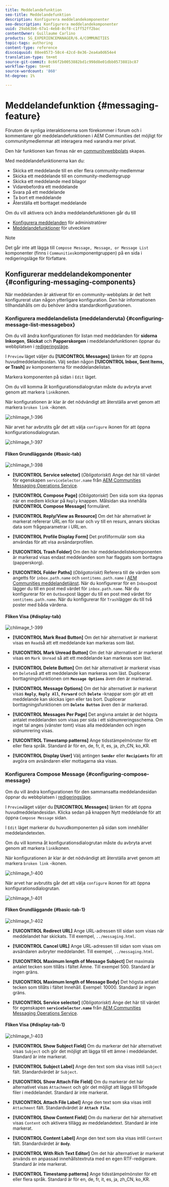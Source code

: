 ```yaml
---
title: Meddelandefunktion
seo-title: Meddelandefunktion
description: Konfigurera meddelandekomponenter
seo-description: Konfigurera meddelandekomponenter
uuid: 29ab63b6-67a1-4eb8-8cf8-c1ff52ff2bac
contentOwner: Guillaume Carlino
products: SG_EXPERIENCEMANAGER/6.4/COMMUNITIES
topic-tags: authoring
content-type: reference
discoiquuid: 88ee8573-58c4-42cd-8e36-2ea4a0d654e4
translation-type: tm+mt
source-git-commit: 8c66f2b0053882bd1c998d8e01dbb0573881bc87
workflow-type: tm+mt
source-wordcount: '860'
ht-degree: 1%

---
```



# Meddelandefunktion {#messaging-feature}

Förutom de synliga interaktionerna som förekommer i forum och i kommentarer gör meddelandefunktionen i AEM Communities det möjligt för communitymedlemmar att interagera med varandra mer privat.

Den här funktionen kan finnas när en [communitywebbplats](overview.md#communitiessites) skapas.

Med meddelandefunktionerna kan du:

* Skicka ett meddelande till en eller flera community-medlemmar
* Skicka ett meddelande till en community-medlemsgrupp
* Skicka ett meddelande med bilagor
* Vidarebefordra ett meddelande
* Svara på ett meddelande
* Ta bort ett meddelande
* Återställa ett borttaget meddelande

Om du vill aktivera och ändra meddelandefunktionen går du till

* [Konfigurera meddelanden](messaging.md) för administratörer
* [Meddelandefunktioner](essentials-messaging.md) för utvecklare

>[!NOTE]
>
>Det går inte att lägga till `Compose Message, Message, or Message List` komponenter (finns i `Communities`komponentgruppen) på en sida i redigeringsläge för författare.

## Konfigurerar meddelandekomponenter {#configuring-messaging-components}

När meddelanden är aktiverat för en community-webbplats är det helt konfigurerat utan någon ytterligare konfiguration. Den här informationen tillhandahålls om du behöver ändra standardkonfigurationen.

### Konfigurera meddelandelista (meddelanderuta) {#configuring-message-list-messagebox}

Om du vill ändra konfigurationen för listan med meddelanden för **sidorna Inkorgen**, **Skickat** och **Papperskorgen** i meddelandefunktionen öppnar du webbplatsen i [redigeringsläge](sites-console.md#authoring-site-content).

I `Preview` läget väljer du **[!UICONTROL Messages]** länken för att öppna huvudmeddelandesidan. Välj sedan någon **[!UICONTROL Inbox, Sent Items, or Trash]** av komponenterna för meddelandelistan.

Markera komponenten på sidan i `Edit` läget.

Om du vill komma åt konfigurationsdialogrutan måste du avbryta arvet genom att markera `link`ikonen.

När konfigurationen är klar är det nödvändigt att återställa arvet genom att markera `broken link` -ikonen.

![chlimage_1-396](assets/chlimage_1-396.png)

När arvet har avbrutits går det att välja `configure` ikonen för att öppna konfigurationsdialogrutan.

![chlimage_1-397](assets/chlimage_1-397.png)

#### Fliken Grundläggande {#basic-tab}

![chlimage_1-398](assets/chlimage_1-398.png)

* **[!UICONTROL Service selector]**
(*Obligatoriskt*) Ange det här till värdet för egenskapen `serviceSelector.name` från [AEM Communities Messaging Operations Service](messaging.md#messaging-operations-service).

* **[!UICONTROL Compose Page]**
(*Obligatoriskt*) Den sida som ska öppnas när en medlem klickar på `Reply` knappen. Målsidan ska innehålla **[!UICONTROL Compose Message]** formuläret.

* **[!UICONTROL Reply/View as Resource]**
Om det här alternativet är markerat refererar URL:en för svar och vy till en resurs, annars skickas data som frågeparametrar i URL:en.

* **[!UICONTROL Profile Display Form]**
Det profilformulär som ska användas för att visa avsändarprofilen.

* **[!UICONTROL Trash Folder]**
Om den här meddelandelistekomponenten är markerad visas endast meddelanden som har flaggats som borttagna (papperskorg).

* **[!UICONTROL Folder Paths]**
(*Obligatoriskt*) Referera till de värden som angetts för `inbox.path.name` och `sentitems.path.name` i [AEM Communities meddelandetjänst](messaging.md#messaging-operations-service). När du konfigurerar för en `Inbox`post lägger du till en post med värdet för `inbox.path.name`. När du konfigurerar för en `Outbox`post lägger du till en post med värdet för `sentitems.path.name`. När du konfigurerar för `Trash`lägger du till två poster med båda värdena.

#### Fliken Visa {#display-tab}

![chlimage_1-399](assets/chlimage_1-399.png)

* **[!UICONTROL Mark Read Button]**
Om det här alternativet är markerat visas en 
`Read`så att ett meddelande kan markeras som läst.

* **[!UICONTROL Mark Unread Button]**
Om det här alternativet är markerat visas en 
`Mark Unread` så att ett meddelande kan markeras som läst.

* **[!UICONTROL Delete Button]**
Om det här alternativet är markerat visas en 
`Delete`så att ett meddelande kan markeras som läst. Duplicerar borttagningsfunktionen om **`Message Options`** även den är markerad.

* **[!UICONTROL Message Options]**
Om det här alternativet är markerat visas 
**`Reply`**, **`Reply All`**, **`Forward`** och **`Delete`** -knappar som gör att ett meddelande kan skickas igen eller tas bort. Duplicerar borttagningsfunktionen om **`Delete Button`** även den är markerad.

* **[!UICONTROL Messages Per Page]**
Det angivna antalet är det högsta antalet meddelanden som visas per sida i ett sidnumreringsschema. Om inget tal anges (vänster tomt) visas alla meddelanden och ingen sidnumrering visas.

* **[!UICONTROL Timestamp patterns]**
Ange tidsstämpelmönster för ett eller flera språk. Standard är för en, de, fr, it, es, ja, zh_CN, ko_KR.

* **[!UICONTROL Display User]**
Välj antingen 
**`Sender`** eller **`Recipients`** för att avgöra om avsändaren eller mottagarna ska visas.

### Konfigurera Compose Message {#configuring-compose-message}

Om du vill ändra konfigurationen för den sammansatta meddelandesidan öppnar du webbplatsen i [redigeringsläge](sites-console.md#authoring-site-content).

I `Preview`läget väljer du **[!UICONTROL Messages]** länken för att öppna huvudmeddelandesidan. Klicka sedan på knappen Nytt meddelande för att öppna `Compose Message` sidan.

I `Edit` läget markerar du huvudkomponenten på sidan som innehåller meddelandetexten.

Om du vill komma åt konfigurationsdialogrutan måste du avbryta arvet genom att markera `link`ikonen.

När konfigurationen är klar är det nödvändigt att återställa arvet genom att markera `broken link` -ikonen.

![chlimage_1-400](assets/chlimage_1-400.png)

När arvet har avbrutits går det att välja `configure` ikonen för att öppna konfigurationsdialogrutan.

![chlimage_1-401](assets/chlimage_1-401.png)

#### Fliken Grundläggande {#basic-tab-1}

![chlimage_1-402](assets/chlimage_1-402.png)

* **[!UICONTROL Redirect URL]**
Ange URL-adressen till sidan som visas när meddelandet har skickats. Till exempel, 
`../messaging.html`.

* **[!UICONTROL Cancel URL]**
Ange URL-adressen till sidan som visas om avsändaren avbryter meddelandet. Till exempel, 
`../messaging.html`.

* **[!UICONTROL Maximum length of Message Subject]**
Det maximala antalet tecken som tillåts i fältet Ämne. Till exempel 500. Standard är ingen gräns.

* **[!UICONTROL Maximum length of Message Body]**
Det högsta antalet tecken som tillåts i fältet Innehåll. Exempel: 10000. Standard är ingen gräns.

* **[!UICONTROL Service selector]**
(*Obligatoriskt*) Ange det här till värdet för egenskapen **`serviceSelector.name`** från [AEM Communities Messaging Operations Service](messaging.md#messaging-operations-service).

#### Fliken Visa {#display-tab-1}

![chlimage_1-403](assets/chlimage_1-403.png)

* **[!UICONTROL Show Subject Field]**
Om du markerar det här alternativet visas 
`Subject` och gör det möjligt att lägga till ett ämne i meddelandet. Standard är inte markerat.

* **[!UICONTROL Subject Label]**
Ange den text som ska visas intill 
`Subject` fält. Standardvärdet är `Subject`.

* **[!UICONTROL Show Attach File Field]**
Om du markerar det här alternativet visas 
`Attachment` och gör det möjligt att lägga till bifogade filer i meddelandet. Standard är inte markerat.

* **[!UICONTROL Attach File Label]**
Ange den text som ska visas intill 
`Attachment` fält. Standardvärdet är **`Attach File`**.

* **[!UICONTROL Show Content Field]**
Om du markerar det här alternativet visas 
`Content` och aktivera tillägg av meddelandetext. Standard är inte markerat.

* **[!UICONTROL Content Label]**
Ange den text som ska visas intill 
`Content` fält. Standardvärdet är **`Body`**.

* **[!UICONTROL With Rich Text Editor]**
Om det här alternativet är markerat används en anpassad innehållstextruta med en egen RTF-redigerare. Standard är inte markerat.

* **[!UICONTROL Timestamp patterns]**
Ange tidsstämpelmönster för ett eller flera språk. Standard är för en, de, fr, it, es, ja, zh_CN, ko_KR.

